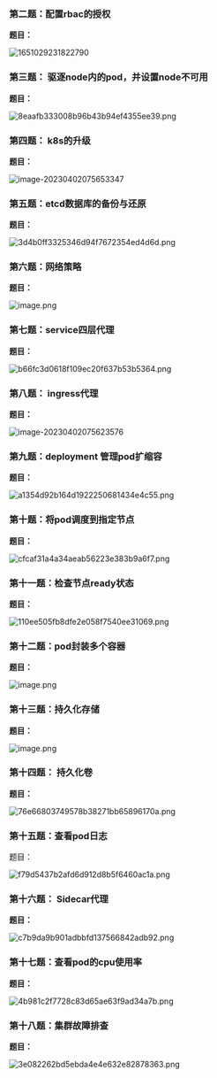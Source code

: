 ### 第二题：配置rbac的授权

**题目：**

![1651029231822790](https://raw.githubusercontent.com/tiansy9981/pictuer/master/1651029231822790-1680400486984-2.png)








### 第三题： 驱逐node内的pod，并设置node不可用

**题目：**

![8eaafb333008b96b43b94ef4355ee39.png](https://raw.githubusercontent.com/tiansy9981/pictuer/master/1651029556391018-1680400497304-6.png)









### 第四题： k8s的升级

**题目：**

![image-20230402075653347](https://raw.githubusercontent.com/tiansy9981/pictuer/master/image-20230402075653347-1680400503498-9.png)







### 第五题：etcd数据库的备份与还原 

**题目：**

![3d4b0ff3325346d94f7672354ed4d6d.png](https://raw.githubusercontent.com/tiansy9981/pictuer/master/1651029724653120.png)







### 第六题：网络策略

**题目：**

![image.png](https://raw.githubusercontent.com/tiansy9981/pictuer/master/1651029880274262.png)










### 第七题：service四层代理

**题目：**

![b66fc3d0618f109ec20f637b53b5364.png](https://raw.githubusercontent.com/tiansy9981/pictuer/master/1651031005707174.png)












### 第八题： ingress代理

**题目：**

![image-20230402075623576](https://raw.githubusercontent.com/tiansy9981/pictuer/master/image-20230402075623576.png)







### 第九题：deployment 管理pod扩缩容

**题目：**

![a1354d92b164d1922250681434e4c55.png](https://raw.githubusercontent.com/tiansy9981/pictuer/master/1651045196697423.png)







### 第十题：将pod调度到指定节点

**题目：**

![cfcaf31a4a34aeab56223e383b9a6f7.png](https://raw.githubusercontent.com/tiansy9981/pictuer/master/1651048576121439.png)









### 第十一题：检查节点ready状态

**题目：**

![110ee505fb8dfe2e058f7540ee31069.png](https://raw.githubusercontent.com/tiansy9981/pictuer/master/1651048731969789.png)







### 第十二题：pod封装多个容器

**题目：**

![image.png](https://raw.githubusercontent.com/tiansy9981/pictuer/master/1651048877140198.png)







### 第十三题：持久化存储

**题目：**

![image.png](https://raw.githubusercontent.com/tiansy9981/pictuer/master/1651048951917070.png)







### 第十四题： 持久化卷

**题目：**

![76e66803749578b38271bb65896170a.png](https://raw.githubusercontent.com/tiansy9981/pictuer/master/1651049023128524.png)









### 第十五题：查看pod日志

题目：

![f79d5437b2afd6d912d8b5f6460ac1a.png](https://raw.githubusercontent.com/tiansy9981/pictuer/master/1651049091558016.png)









### 第十六题： Sidecar代理

**题目：**

![c7b9da9b901adbbfd137566842adb92.png](https://raw.githubusercontent.com/tiansy9981/pictuer/master/1651049134304598-1680400554548-36.png)









### 第十七题：查看pod的cpu使用率

**题目：**

![4b981c2f7728c83d65ae63f9ad34a7b.png](https://raw.githubusercontent.com/tiansy9981/pictuer/master/1651049185364958-1680400551383-34.png)







### 第十八题：集群故障排查

**题目：**

![3e082262bd5ebda4e4e632e82878363.png](https://raw.githubusercontent.com/tiansy9981/pictuer/master/1651049439141942.png)


